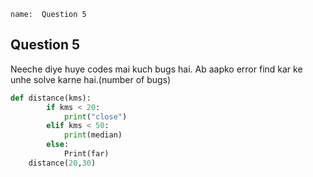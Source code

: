```ngMeta
name:  Question 5

```

## Question 5

Neeche diye huye codes mai kuch bugs hai. Ab aapko error find kar ke unhe solve karne hai.(number of bugs)

```python
def distance(kms):
		if kms < 20:
			print("close")
		elif kms < 50:
			print(median)
		else:
			Print(far)
	distance(20,30)
 ```


